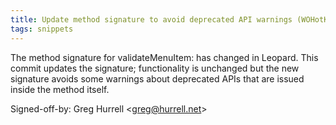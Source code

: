 ```yaml
---
title: Update method signature to avoid deprecated API warnings (WOHotKey, f4f9ad8)
tags: snippets
---
```


The method signature for validateMenuItem: has changed in Leopard. This commit updates the signature; functionality is unchanged but the new signature avoids some warnings about deprecated APIs that are issued inside the method itself.

Signed-off-by: Greg Hurrell &lt;greg@hurrell.net&gt;
